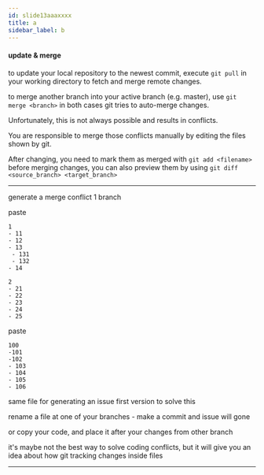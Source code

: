 ```yaml
---
id: slide13aaaxxxx
title: a
sidebar_label: b
---
```



#### update & merge
to update your local repository to the newest commit, execute
`git pull`
in your working directory to fetch and merge remote changes.

to merge another branch into your active branch (e.g. master), use
`git merge <branch>`
in both cases git tries to auto-merge changes.

 Unfortunately, this is not always possible and results in conflicts.

 You are responsible to merge those conflicts manually by editing the files shown by git.

 After changing, you need to mark them as merged with
`git add <filename>`
before merging changes, you can also preview them by using
`git diff <source_branch> <target_branch>`

----


generate a merge conflict
1 branch

paste
```
1
- 11
- 12
- 13
 - 131
 - 132
- 14

2
- 21
- 22
- 23
- 24
- 25
```

paste
```
100
-101
-102
- 103
- 104
- 105
- 106
```

same file for generating an issue
first version to solve this

rename a file at one of your branches - make a commit and issue will gone

or copy your code, and place it after your changes from other branch

it's maybe not the best way to solve coding conflicts, but it will give you an idea about how git tracking changes inside files


---
